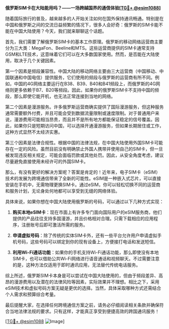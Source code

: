 **俄罗斯SIM卡在大陆能用吗？——一场跨越国界的通信体验[[TG💪+ @esim1088](https://t.me/s/esim1088)]**

随着国际旅行的普及，越来越多的人开始关注如何在国外保持通讯畅通。特别是在中国和俄罗斯之间的交流日益频繁的情况下，很多人会好奇：俄罗斯的SIM卡能不能在中国大陆使用？今天，我们就来聊聊这个话题。

首先，我们需要了解俄罗斯SIM卡的基本工作原理。俄罗斯的移动网络运营商主要分为三大类：MegaFon、Beeline和MTS。这些运营商提供的SIM卡通常支持GSM和LTE技术，这意味着它们可以在大多数国家使用。然而，是否能在大陆使用，取决于几个关键因素。

第一个因素是频段兼容性。中国大陆的移动网络主要由三大运营商（中国移动、中国联通和中国电信）提供服务，它们使用的频段与俄罗斯的运营商有所不同。例如，中国的4G网络主要运行在B38、B39、B40和B41频段上，而俄罗斯的4G网络则更多依赖于B7、B20等频段。因此，如果你的俄罗斯SIM卡不支持中国的频段，那么即使它能开机，也无法正常连接到当地的网络。

第二个因素是漫游服务。许多俄罗斯运营商确实提供了国际漫游服务，但这种服务通常需要额外付费，并且可能会受到数据流量限制或速度限制。对于普通用户来说，漫游费用可能相当昂贵，而且并不是所有地方都能保证稳定的信号覆盖。因此，如果你只是短期访问中国，可以选择开通漫游服务，但如果长期居住或工作，这种方式显然不太经济实惠。

第三个因素是法律合规性。根据中国的法律法规，在中国大陆使用外国SIM卡可能存在一定的风险。虽然目前没有明确禁止外国人携带并使用自己的SIM卡，但一旦被发现违反相关规定，可能会面临罚款或其他处罚。因此，从安全角度考虑，建议尽量避免直接使用未经许可的外国SIM卡。

那么，有没有更好的解决方案呢？答案是肯定的！近年来，电子SIM卡（eSIM）技术的发展为跨境通信带来了全新的可能性。eSIM是一种嵌入式芯片，可以直接安装在手机中，无需物理更换SIM卡。通过eSIM，你可以轻松切换不同的运营商和服务计划，无论身处何地都可以享受到无缝的网络体验。

具体来说，如果你想在中国大陆使用俄罗斯的号码，可以通过以下几种方式实现：

1. **购买本地eSIM卡**：现在市面上有许多专门面向国际用户的eSIM服务商，他们提供的产品往往支持多国漫游，并且价格相对合理。只需下载相应的应用程序，注册账号后即可激活所需的服务。

2. **申请虚拟号码**：除了传统的实体SIM卡外，还有一些平台允许用户申请虚拟手机号码，这些号码可以绑定到你的现有设备上，方便接打电话和发送短信。

3. **利用Wi-Fi通话功能**：如果你的手机支持Wi-Fi通话功能，那么即使没有本地SIM卡，也可以借助公共Wi-Fi网络进行语音通话和视频聊天。不过需要注意的是，这种方法仅适用于即时通讯应用，无法替代传统电话服务。

综上所述，俄罗斯SIM卡本身是可以尝试在中国大陆使用的，但由于频段差异、高昂的漫游费用以及潜在的法律风险等因素，实际效果并不理想。相比之下，采用eSIM技术和虚拟号码方案无疑是更优的选择。当然，具体采取哪种方式还需结合个人需求和预算综合考量。

最后提醒大家，在选择任何跨境通信方案之前，请务必仔细阅读相关条款并确保符合当地法律法规的要求。只有这样，才能真正享受到便捷高效的跨国通讯服务！

[[TG💪+ @esim1088](https://t.me/s/esim1088) ![Image](https://i.postimg.cc/4NQfJmqS/Snipaste-2025-05-13-00-14-12.png)]